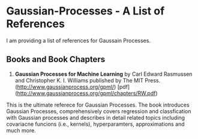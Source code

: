 # Gaussian-Processes - A List of References
I am providing a list of references for Gaussain Processes.

## Books and Book Chapters
1.  **Gaussian Processes for Machine Learning** by Carl Edward Rasmussen and Christopher K. I. Williams published by The MIT Press. (http://www.gaussianprocess.org/gpml/) [pdf] (http://www.gaussianprocess.org/gpml/chapters/RW.pdf)

This is the ultimate referece for Gaussian Processes. The book introduces Gaussian Processes, comprehensively covers regression and classfication with Gaussian processes and describes in detail related topics including covariacne funcions (i.e., kernels), hyperparamters, approximations and much more. 
